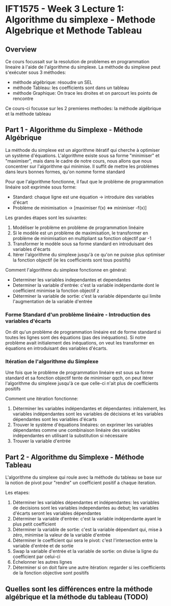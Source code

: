 # IFT1575 - Week 3 Lecture 1: Algorithme du simplexe - Methode Algebrique et Methode Tableau 

## Overview

Ce cours focussait sur la resolution de problemes en programmation lineaire à 
l'aide de l'algorithme du simplexe. La méthode du simplexe peut s'exécuter 
sous 3 méthodes:
- méthode algébrique: résoudre un SEL
- méthode Tableau: les coefficients sont dans un tableau
- méthode Graphique: On trace les droites et on parcourt les points de rencontre

Ce cours-ci focusse sur les 2 premieres methodes: la méthode algébrique et la 
méthode tableau

## Part 1 - Algorithme du Simplexe - Méthode Algébrique

La méthode du simplexe est un algorithme itératif qui cherche à optimiser un 
système d'équations. L'algorithme existe sous sa forme "minimiser" et "maximiser", 
mais dans le cadre de notre cours, nous allons que nous concentrer sur l'algorithme 
qui minimise. Il suffit de mettre les problèmes dans leurs bonnes formes, qu'on 
nomme forme standard

Pour que l'algorithme fonctionne, il faut que le problème de programmation linéaire
soit exprimée sous forme:
- Standard: chaque ligne est une équation -> introduire des variables d'écart 
- Problème de minimisation -> [maximiser f(x) <=> minimiser -f(x)]

Les grandes étapes sont les suivantes:
1. Modéliser le problème en problème de programmation linéaire
2. Si le modèle est un problème de maximisation, le transformer en problème de 
   minimisation en multipliant sa fonction objectif par -1
3. Transformer le modèle sous sa forme standard en introduisant des variables 
   d'écarts
4. Itérer l'algorithme du simplexe jusqu'à ce qu'on ne puisse plus optimiser 
   la fonction objectif (ie les coefficients sont tous positifs)

Comment l'algorithme du simplexe fonctionne en général:
- Determiner les variables independantes et dependantes
- Determiner la variable d'entrée: c'est la variable indépendante dont le coefficient 
  minimise la fonction objectif z
- Déterminer la variable de sortie: c'est la variable dépendante qui limite l'augmentation 
  de la variable d'entrée

### Forme Standard d'un problème linéaire - Introduction des variables d'écarts

On dit qu'un problème de programmation linéaire est de forme standard si toutes 
les lignes sont des équations (pas des inéquations). Si notre problème avait 
initialement des inéquations, on veut les transformer en équations en introduisant 
des variables d'écarts.

### Itération de l'algorithme du Simplexe

Une fois que le problème de programmation linéaire est sous sa forme standard 
et sa fonction objectif tente de minimiser qqch, on peut itérer l'algorithme 
du simplexe jusqu'à ce que celle-ci n'ait plus de coefficients positifs

Comment une itération fonctionne:
1. Déterminer les variables indépendantes et dépendantes: initialement, les variables 
   indépendantes sont les variables de décisions et les variables dépendantes sont 
   les variables d'écarts  
2. Trouver le système d'équations linéaires: on exprimer les variables dépendantes 
   comme une combinaison linéaire des variables indépendantes en utilisant la 
   substitution si nécessaire  
3. Trouver la variable d'entrée


## Part 2 - Algorithme du Simplexe - Méthode Tableau

L'algorithme du simplexe qui roule avec la méthode du tableau se base sur la 
notion de pivot pour "rendre" un coefficient positif a chaque iteration.

Les etapes:
1. Déterminer les variables dépendantes et indépendantes: les variables de decisions 
   sont les variables independantes au debut; les variables d'écarts seront 
   les variables dépendantes  
2. Déterminer la variable d'entrée: c'est la variable indépendante ayant le 
   plus petit coefficient
3. Déterminer la variable de sortie: c'est la variable dépendant qui, mise à zéro, 
   minimise la valeur de la variable d'entrée  
4. Déterminer le coefficient qui sera le pivot: c'est l'intersection entre 
   la variable d'entrée et de sortie  
5. Swap la variable d'entrée et la variable de sortie: on divise la ligne du coefficient 
   par celui-ci  
6. Échelonner les autres lignes 
7. Déterminer si on doit faire une autre itération: regarder si les coefficients 
   de la fonction objective sont positifs

## Quelles sont les différences entre la méthode algébrique et la méthode du tableau (TODO)


